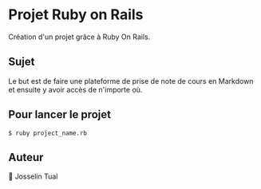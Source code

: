 # Projet Ruby on Rails

Création d'un projet grâce à Ruby On Rails.

## Sujet

Le but est de faire une plateforme de prise de note de cours en Markdown et ensuite y avoir accès de n'importe où.

## Pour lancer le projet

`$ ruby project_name.rb`

## Auteur

 Josselin Tual